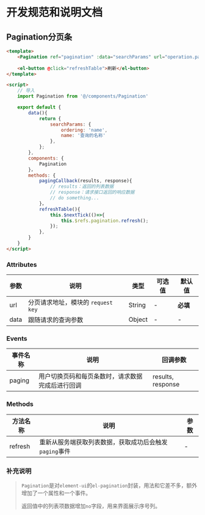 # 开发规范和说明文档

## Pagination分页条

```html
<template>
	<Pagination ref="pagination" :data="searchParams" url="operation.payaccount" @paging="pagingCallback"></Pagination>
    
    <el-button @click="refreshTable">刷新</el-button>
</template>

<script>
    // 导入
    import Pagination from '@/components/Pagination'

    export default {
        data(){
            return {
                searchParams: {
                    ordering: 'name',
                    name: '查询的名称'
                },
            };
        },
        components: {
            Pagination
        }，
        methods: {
        	pagingCallback(results, response){
                // results：返回的列表数据
                // response：请求接口返回的响应数据
                // do something...
            }，
            refreshTable(){
                this.$nextTick(()=>{
                    this.$refs.pagination.refresh();
                });
            },
    	}
    }
</script>
```

### Attributes

|参数|说明|类型|可选值|默认值|
|-|-|-|-|-|
|url|分页请求地址，模块的 `request key`|String|-|**必填**|
|data|跟随请求的查询参数|Object|-|-|

### Events

|事件名称|说明|回调参数|
|-|-|-|
|paging|用户切换页码和每页条数时，请求数据完成后进行回调|results, response|

### Methods 

| 方法名称 | 说明                                                   | 参数 |
| -------- | ------------------------------------------------------ | ---- |
| refresh  | 重新从服务端获取列表数据，获取成功后会触发`paging`事件 | -    |

### 

### 补充说明

> `Pagination`是对`element-ui`的`el-pagination`封装，用法和它差不多，额外增加了一个属性和一个事件。
>
> 返回值中的列表项数据增加`no`字段，用来界面展示序号列。

## 
